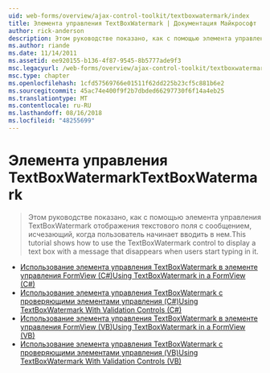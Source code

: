 ```yaml
---
uid: web-forms/overview/ajax-control-toolkit/textboxwatermark/index
title: Элемента управления TextBoxWatermark | Документация Майкрософт
author: rick-anderson
description: Этом руководстве показано, как с помощью элемента управления TextBoxWatermark отображения текстового поля с сообщением, исчезающий, когда пользователь начинает вводить в нем.
ms.author: riande
ms.date: 11/14/2011
ms.assetid: ee920155-b136-4f87-9545-8b5777ade9f3
msc.legacyurl: /web-forms/overview/ajax-control-toolkit/textboxwatermark
msc.type: chapter
ms.openlocfilehash: 1cfd57569766e01511f62dd225b23cf5c881b6e2
ms.sourcegitcommit: 45ac74e400f9f2b7dbded66297730f6f14a4eb25
ms.translationtype: MT
ms.contentlocale: ru-RU
ms.lasthandoff: 08/16/2018
ms.locfileid: "48255699"
---
```

<a name="textboxwatermark"></a><span data-ttu-id="4ee7b-103">Элемента управления TextBoxWatermark</span><span class="sxs-lookup"><span data-stu-id="4ee7b-103">TextBoxWatermark</span></span>
====================
> <span data-ttu-id="4ee7b-104">Этом руководстве показано, как с помощью элемента управления TextBoxWatermark отображения текстового поля с сообщением, исчезающий, когда пользователь начинает вводить в нем.</span><span class="sxs-lookup"><span data-stu-id="4ee7b-104">This tutorial shows how to use the TextBoxWatermark control to display a text box with a message that disappears when users start typing in it.</span></span>


- [<span data-ttu-id="4ee7b-105">Использование элемента управления TextBoxWatermark в элементе управления FormView (C#)</span><span class="sxs-lookup"><span data-stu-id="4ee7b-105">Using TextBoxWatermark in a FormView (C#)</span></span>](using-textboxwatermark-in-a-formview-cs.md)
- [<span data-ttu-id="4ee7b-106">Использование элемента управления TextBoxWatermark с проверяющими элементами управления (C#)</span><span class="sxs-lookup"><span data-stu-id="4ee7b-106">Using TextBoxWatermark With Validation Controls (C#)</span></span>](using-textboxwatermark-with-validation-controls-cs.md)
- [<span data-ttu-id="4ee7b-107">Использование элемента управления TextBoxWatermark в элементе управления FormView (VB)</span><span class="sxs-lookup"><span data-stu-id="4ee7b-107">Using TextBoxWatermark in a FormView (VB)</span></span>](using-textboxwatermark-in-a-formview-vb.md)
- [<span data-ttu-id="4ee7b-108">Использование элемента управления TextBoxWatermark с проверяющими элементами управления (VB)</span><span class="sxs-lookup"><span data-stu-id="4ee7b-108">Using TextBoxWatermark With Validation Controls (VB)</span></span>](using-textboxwatermark-with-validation-controls-vb.md)
